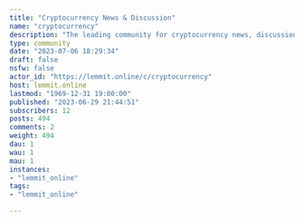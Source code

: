 ```yaml
---
title: "Cryptocurrency News & Discussion" 
name: "cryptocurrency"
description: "The leading community for cryptocurrency news, discussion, and analysis."
type: community
date: "2023-07-06 18:29:34"
draft: false
nsfw: false
actor_id: "https://lemmit.online/c/cryptocurrency"
host: lemmit.online
lastmod: "1969-12-31 19:00:00"
published: "2023-06-29 21:44:51"
subscribers: 12
posts: 494
comments: 2
weight: 494
dau: 1
wau: 1
mau: 1
instances:
- "lemmit_online"
tags: 
- "lemmit_online"

---
```

